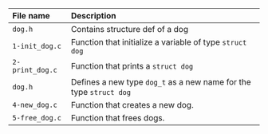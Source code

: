 | File name | Description |
| :-------- | :---------- |
| `dog.h` | Contains structure def of a dog |
| `1-init_dog.c` | Function that initialize a variable of type `struct dog` |
| `2-print_dog.c` | Function that prints a `struct dog` |
| `dog.h` | Defines a new type `dog_t` as a new name for the type `struct dog` |
| `4-new_dog.c` | Function that creates a new dog. |
| `5-free_dog.c` | Function that frees dogs. |
